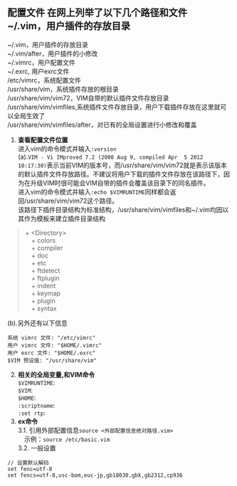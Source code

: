 ## 配置文件 在网上列举了以下几个路径和文件<br/> ~/.vim，用户插件的存放目录<br/>
~/.vim，用户插件的存放目录<br/>
~/.vim/after，用户插件的小修改<br/>
~/.vimrc，用户配置文件<br/>
~/.exrc, 用户exrc文件<br/> /etc/vimrc，系统配置文件<br/> /usr/share/vim，系统插件存放的根目录<br/>
/usr/share/vim/vim72，VIM自带的默认插件文件存放目录<br/>
/usr/share/vim/vimfiles,系统插件文件存放目录，用户下载插件存放在这里就可以全局生效了<br/>
/usr/share/vim/vimfiles/after，对已有的全局设置进行小修改和覆盖<br/>
1. **查看配置文件位置**<br/>
进入vim的命令模式并输入`:version`<br/>
(a).`VIM - Vi IMproved 7.2 (2008 Aug 9, compiled Apr  5 2012 10:17:30)`表示当前VIM的版本号，而/usr/share/vim/vim72就是表示该版本的默认插件文件存放路径。不建议将用户下载的插件文件存放在该路径下，因为在升级VIM时很可能会VIM自带的插件会覆盖该目录下的同名插件。<br/>
进入vim的命令模式并输入`:echo $VIMRUNTIME`同样都会返回/usr/share/vim/vim72这个路径。<br/>
该路径下插件目录结构为标准结构，/usr/share/vim/vimfiles和~/.vim均因以其作为模板来建立插件目录结构<br/>
>\+ \<Directory\> <br/>
&emsp;\+  colors<br/>
&emsp;\+  compiler<br/>
&emsp;\+  doc<br/>
&emsp;\+  etc<br/>
&emsp;\+  ftdetect<br/>
&emsp;\+  ftplugin<br/>
&emsp;\+  indent<br/>
&emsp;\+  keymap<br/>
&emsp;\+  plugin<br/>
&emsp;\+  syntax<br/>

(b).另外还有以下信息<br/>
````	
系统 vimrc 文件: "/etc/vimrc"
用户 vimrc 文件: "$HOME/.vimrc"
用户 exrc 文件: "$HOME/.exrc"
$VIM 预设值: "/usr/share/vim"
````
2. **相关的全局变量,和VIM命令**<br/> 
`$VIMRUNTIME`:<br/>
`$VIM`:<br/>
`$HOME`:<br/>
`:scriptname`:<br/>
`:set rtp`:<br/>
3. **ex命令**<br/>
3.1. 引用外部配置信息`source <外部配置信息绝对路径.vim>`<br/>
&emsp;示例：`source /etc/basic.vim`<br/>
3.2. 一般设置<br/>
````
// 设置默认解码
set fenc=utf-8
set fencs=utf-8,usc-bom,euc-jp,gb18030,gbk,gb2312,cp936
````

